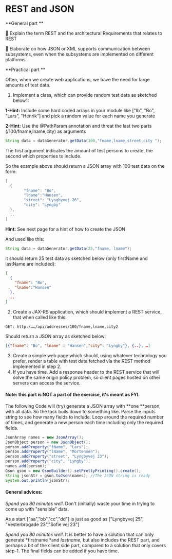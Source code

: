 # REST and JSON

**General part **

 Explain the term REST and the architectural Requirements that relates to REST 

 Elaborate on how JSON or XML supports communication between subsystems, even when the subsystems are implemented on different platforms. 

**Practical part **

Often, when we create web applications, we have the need for large amounts of test data. 

1. Implement a class, which can provide random test data as sketched below1: 

**1-Hint:** Include some hard coded arrays in your module like ["Ib", "Bo", "Lars", "Henrik"] and pick a random value for each name you generate

**2-Hint:** Use the @PathParam annotation and threat the last two parts (/100/fname,lname,city) as arguments 

```java
String data = dataGenerator.getData(100,"fname,lname,street,city "); 
```

The first argument indicates the amount of test persons to create, the second which properties to include. 

So the example above should return a JSON array with 100 test data on the form: 

```java
[
  {
	    "fname": "Bo", 
    	"lname":"Hansen", 
        "street": "Lyngbyvej 26", 
        "city": "Lyngby"
  },
  ..
] 
```

**Hint:** See next page for a hint of how to create the JSON 

And used like this:

```java
String data = dataGenerator.getData(25,"fname, lname"); 
```

it should return 25 test data as sketched below (only firstName and lastName are included): 

```json
[
  {
    "fname": "Bo", 
    "lname":"Hansen"
  },
  ..
] 
```



2. Create a JAX-RS application, which should implement a REST service, that when called like this:

```
GET: http:/……/api/addresses/100/fname,lname,city2 
```

Should return a JSON array as sketched below: 

```json
[{"fname": "Bo", "lname" : "Hansen","city": "Lyngby"}, {..}, …] 
```



3. Create a simple web page which should, using whatever technology you prefer, render a table with test data fetched via the REST method implemented in step 2. 
4. If you have time. Add a response header to the REST service that will solve the same origin policy problem, so client pages hosted on other servers can access the service. 

#### Note: this part is NOT a part of the exercise, it's meant as FYI. 

The following Code will (try) generate a JSON array with **one **person, with all data. So the task boils down to something like. Parse the inputs string to see how many fields to include. Loop around the required number of times, and generate a new person each time including only the required fields. 

```java
JsonArray names = new JsonArray(); 
JsonObject person = new JsonObject(); 
person.addProperty("fName", "Lars"); 
person.addProperty("lName", "Mortensen"); 
person.addProperty("street", "Lyngbyvej 23"); 
person.addProperty("city", "Lyngby"); 
names.add(person); 
Gson gson = new GsonBuilder().setPrettyPrinting().create(); 
String jsonStr = gson.toJson(names); //The JSON string is ready 
System.out.println(jsonStr);
```

#### General advices: 

*Spend you 80 minutes well*. Don't (initially) waste your time in trying to come up with "sensible" data. 

As a start ["aa","bb","cc","dd"] is just as good as ["Lyngbyvej 25", "Vesterbrogade 23","Sofie vej 23"] 

*Spend you 80 minutes well*. It is better to have a solution that can only generate *firstname *and *lastname*, but also includes the REST part, and perhaps a bit of the client side part, compared to a solution that only covers step-1. The final fields can be added if you have time. 